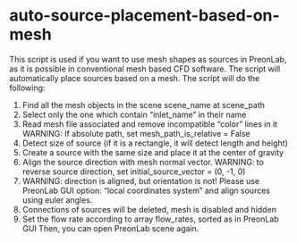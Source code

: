 # auto-source-placement-based-on-mesh

This script is used if you want to use mesh shapes as sources in PreonLab, as it is possible in conventional mesh based CFD software.
The script will automatically place sources based on a mesh.
The script will do the following: 
1)	Find all the mesh objects in the scene scene_name at scene_path
2)	Select only the one which contain “inlet_name” in their name
3)	Read mesh file associated and remove incompatible “color” lines in it
WARNING: If absolute path, set mesh_path_is_relative = False
4)	Detect size of source (if it is a rectangle, it will detect length and height)
5)	Create a source with the same size and place it at the center of gravity
6)	Align the source direction with mesh normal vector.
WARNING: to reverse source direction, set initial_source_vector = (0, -1, 0)
7)	WARNING: direction is aligned, but orientation is not! Please use PreonLab GUI option: “local coordinates system” and align sources using euler angles.
8)	Connections of sources will be deleted, mesh is disabled and hidden
9)	Set the flow rate according to array flow_rates, sorted as in PreonLab GUI
Then, you can open PreonLab scene again.
